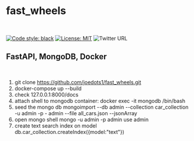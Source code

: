 <h1>fast_wheels</h1>
<br>

[![Code style: black](https://img.shields.io/badge/code%20style-black-000000.svg)](https://github.com/psf/black)
[![License: MIT](https://img.shields.io/badge/License-MIT-yellow.svg)](https://opensource.org/licenses/MIT)
![Twitter URL](https://img.shields.io/twitter/url?style=social&url=https%3A%2F%2Fimg.shields.io%2Ftwitter%2Furl%3Fstyle%3Dsocial%26url%3Dhttps%253A%252F%252Fgithub.com%252Fjoedots1%252Ffast_wheels)
<br>

<h2>FastAPI, MongoDB, Docker</h2>
<br>

1. git clone https://github.com/joedots1/fast_wheels.git
2. docker-compose up --build 
3. check 127.0.0.1:8000/docs 
4. attach shell to mongodb container:
        docker exec -it mongodb /bin/bash
5. seed the mongo db
        mongoimport --db admin --collection car_collection -u admin -p - admin --file all_cars.json --jsonArray
6. open mongo shell
        mongo -u admin -p admin
        use admin 
7. create text search index on model 
        db.car_collection.createIndex({model:"text"})
